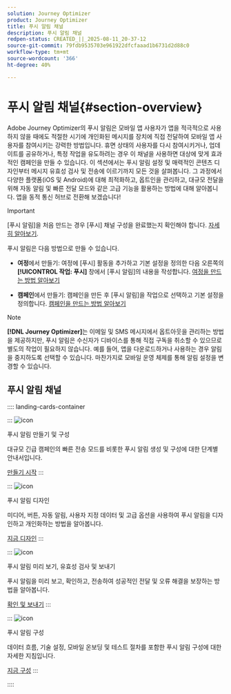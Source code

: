 ```yaml
---
solution: Journey Optimizer
product: Journey Optimizer
title: 푸시 알림 채널
description: 푸시 알림 채널
redpen-status: CREATED_||_2025-08-11_20-37-12
source-git-commit: 79fdb9535703e961922dfcfaaad1b6731d2d88c0
workflow-type: tm+mt
source-wordcount: '366'
ht-degree: 40%

---
```



# 푸시 알림 채널{#section-overview}

Adobe Journey Optimizer의 푸시 알림은 모바일 앱 사용자가 앱을 적극적으로 사용하지 않을 때에도 적절한 시기에 개인화된 메시지를 장치에 직접 전달하여 모바일 앱 사용자를 참여시키는 강력한 방법입니다. 휴면 상태의 사용자를 다시 참여시키거나, 업데이트를 공유하거나, 특정 작업을 유도하려는 경우 이 채널을 사용하면 대상에 맞게 효과적인 캠페인을 만들 수 있습니다. 이 섹션에서는 푸시 알림 설정 및 매력적인 콘텐츠 디자인부터 메시지 유효성 검사 및 전송에 이르기까지 모든 것을 살펴봅니다. 그 과정에서 다양한 플랫폼(iOS 및 Android)에 대해 최적화하고, 옵트인을 관리하고, 대규모 전달을 위해 자동 알림 및 빠른 전달 모드와 같은 고급 기능을 활용하는 방법에 대해 알아봅니다. 앱을 동적 통신 허브로 전환해 보겠습니다!

>[!IMPORTANT]
>
>[푸시 알림]을 처음 만드는 경우 [푸시] 채널 구성을 완료했는지 확인해야 합니다. [자세히 알아보기](../using/push/push-configuration.md).


푸시 알림은 다음 방법으로 만들 수 있습니다.

* **여정**&#x200B;에서 만들기: 여정에 [푸시] 활동을 추가하고 기본 설정을 정의한 다음 오른쪽의 **[!UICONTROL 작업: 푸시]** 창에서 [푸시 알림]의 내용을 작성합니다. [여정을 만드는 방법 알아보기](../using/building-journeys/journey-gs.md)

* **캠페인**&#x200B;에서 만들기: 캠페인을 만든 후 [푸시 알림]을 작업으로 선택하고 기본 설정을 정의합니다. [캠페인을 만드는 방법 알아보기](../using/campaigns/create-campaign.md#configure)


>[!NOTE]
>
>**[!DNL Journey Optimizer]**&#x200B;는 이메일 및 SMS 메시지에서 옵트아웃을 관리하는 방법을 제공하지만, 푸시 알림은 수신자가 디바이스를 통해 직접 구독을 취소할 수 있으므로 별도의 작업이 필요하지 않습니다. 예를 들어, 앱을 다운로드하거나 사용하는 경우 알림을 중지하도록 선택할 수 있습니다. 마찬가지로 모바일 운영 체제를 통해 알림 설정을 변경할 수 있습니다.


## 푸시 알림 채널

:::: landing-cards-container

:::
![icon](https://cdn.experienceleague.adobe.com/icons/circle-play.svg?lang=ko)

푸시 알림 만들기 및 구성

대규모 긴급 캠페인의 빠른 전송 모드를 비롯한 푸시 알림 생성 및 구성에 대한 단계별 안내서입니다.

[만들기 시작](../using/push/create-push.md)
:::

:::
![icon](https://cdn.experienceleague.adobe.com/icons/puzzle-piece.svg?lang=ko)

푸시 알림 디자인

미디어, 버튼, 자동 알림, 사용자 지정 데이터 및 고급 옵션을 사용하여 푸시 알림을 디자인하고 개인화하는 방법을 알아봅니다.

[지금 디자인](../using/push/design-push.md)
:::

:::
![icon](https://cdn.experienceleague.adobe.com/icons/list-check.svg?lang=ko)

푸시 알림 미리 보기, 유효성 검사 및 보내기

푸시 알림을 미리 보고, 확인하고, 전송하여 성공적인 전달 및 오류 해결을 보장하는 방법을 알아봅니다.

[확인 및 보내기](../using/push/send-push.md)
:::

:::
![icon](https://cdn.experienceleague.adobe.com/icons/gear.svg?lang=ko)

푸시 알림 구성

데이터 흐름, 기술 설정, 모바일 온보딩 및 테스트 절차를 포함한 푸시 알림 구성에 대한 자세한 지침입니다.

[지금 구성](../using/push/push-configuration.md)
:::

::::

